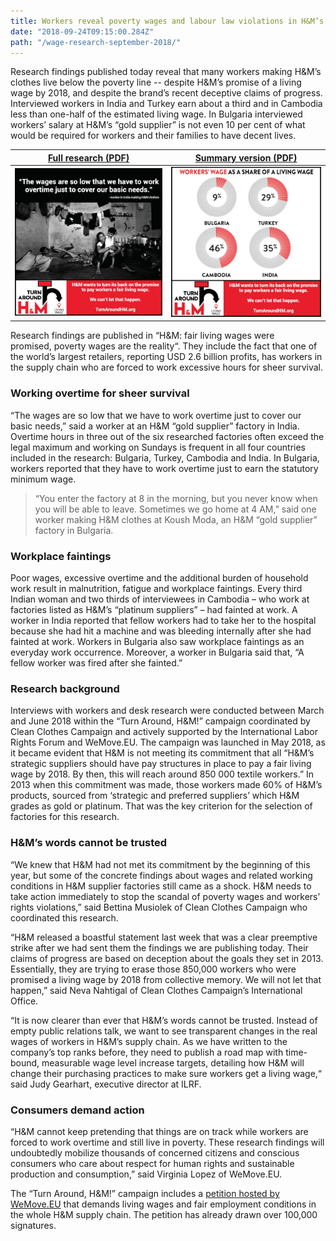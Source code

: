 ```yaml
---
title: Workers reveal poverty wages and labour law violations in H&M’s supply chain
date: "2018-09-24T09:15:00.284Z"
path: "/wage-research-september-2018/"
---
```


Research findings published today reveal that many workers making H&M’s clothes live below the poverty line -- despite H&M’s promise of a living wage by 2018, and despite the brand’s recent deceptive claims of progress. Interviewed workers in India and Turkey earn about a third and in Cambodia less than one-half of the estimated living wage. In Bulgaria interviewed workers’ salary at H&M’s “gold supplier” is not even 10 per cent of what would be required for workers and their families to have decent lives.
<!-- end -->

[Full research (PDF)](../assets/images/hm-wages-september2018-full.pdf) | [Summary version (PDF)](../assets/images/hm-wages-september2018-summary.pdf)
--- | ---
[![Minimum vs Living Wage](overtime.jpg)](../assets/images/hm-wages-september2018-full.pdf) | [![Minimum vs Living Wage](circles-graphic.jpg)](../assets/images/hm-wages-september2018-summary.pdf)

Research findings are published in “H&M: fair living wages were promised, poverty wages are the reality“. They include the fact that one of the world’s largest retailers, reporting USD 2.6 billion profits, has workers in the supply chain who are forced to work excessive hours for sheer survival.

### Working overtime for sheer survival

“The wages are so low that we have to work overtime just to cover our basic needs,” said a worker at an H&M “gold supplier” factory in India.
Overtime hours in three out of the six researched factories often exceed the legal maximum and working on Sundays is frequent in all four countries included in the research: Bulgaria, Turkey, Cambodia and India. In Bulgaria, workers reported that they have to work overtime just to earn the statutory minimum wage.

> “You enter the factory at 8 in the morning, but you never know when you will be able to leave. Sometimes we go home at 4 AM,” said one worker making H&M clothes at Koush Moda, an H&M “gold supplier” factory in Bulgaria.

### Workplace faintings

Poor wages, excessive overtime and the additional burden of household work result in malnutrition, fatigue and workplace faintings.
Every third Indian woman and two thirds of interviewees in Cambodia – who work at factories listed as H&M’s “platinum suppliers” – had fainted at work. A worker in India reported that fellow workers had to take her to the hospital because she had hit a machine and was bleeding internally after she had fainted at work.
Workers in Bulgaria also saw workplace faintings as an everyday work occurrence. Moreover, a worker in Bulgaria said that, “A fellow worker was fired after she fainted.”

### Research background

Interviews with workers and desk research were conducted between March and June 2018 within the “Turn Around, H&M!” campaign coordinated by Clean Clothes Campaign and actively supported by the International Labor Rights Forum and WeMove.EU.
The campaign was launched in May 2018, as it became evident that H&M is not meeting its commitment that all “H&M’s strategic suppliers should have pay structures in place to pay a fair living wage by 2018. By then, this will reach around 850 000 textile workers.” In 2013 when this commitment was made, those workers made 60% of H&M’s products, sourced from ‘strategic and preferred suppliers’ which H&M grades as gold or platinum. That was the key criterion for the selection of factories for this research.

### H&M’s words cannot be trusted

“We knew that H&M had not met its commitment by the beginning of this year, but some of the concrete findings about wages and related working conditions in H&M supplier factories still came as a shock. H&M needs to take action immediately to stop the scandal of poverty wages and workers’ rights violations,” said Bettina Musiolek of Clean Clothes Campaign who coordinated this research.

“H&M released a boastful statement last week that was a clear preemptive strike after we had sent them the findings we are publishing today. Their claims of progress are based on deception about the goals they set in 2013. Essentially, they are trying to erase those 850,000 workers who were promised a living wage by 2018 from collective memory. We will not let that happen,” said Neva Nahtigal of Clean Clothes Campaign’s International Office.  

“It is now clearer than ever that H&M’s words cannot be trusted. Instead of empty public relations talk, we want to see transparent changes in the real wages of workers in H&M’s supply chain. As we have written to the company’s top ranks before, they need to publish a road map with time-bound, measurable wage level increase targets, detailing how H&M will change their purchasing practices to make sure workers get a living wage,“ said Judy Gearhart, executive director at ILRF.

### Consumers demand action

“H&M cannot keep pretending that things are on track while workers are forced to work overtime and still live in poverty. These research findings will undoubtedly mobilize thousands of concerned citizens and conscious consumers who care about respect for human rights and sustainable production and consumption,” said Virginia Lopez of WeMove.EU.

The “Turn Around, H&M!” campaign includes a [petition hosted by WeMove.EU](https://act.wemove.eu/campaigns/Living-Wages-HM) that demands living wages and fair employment conditions in the whole H&M supply chain. The petition has already drawn over 100,000 signatures.